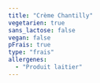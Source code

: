 ```yaml
---
title: "Crème Chantilly"
vegetarien: true
sans_lactose: false
vegan: false
pFrais: true
type: "frais"
allergenes:
  - "Produit laitier"
---
```

